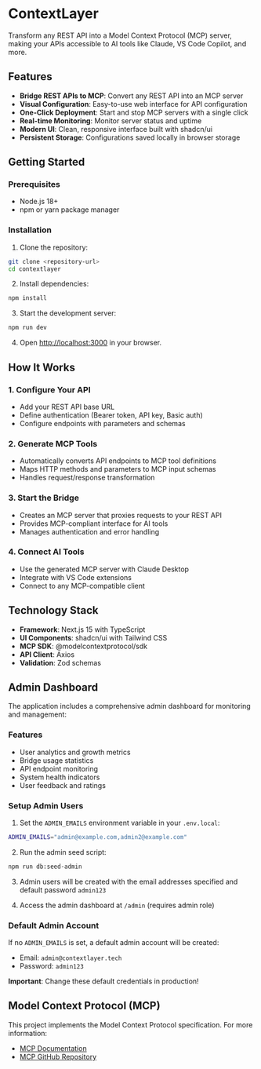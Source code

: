 # ContextLayer

Transform any REST API into a Model Context Protocol (MCP) server, making your APIs accessible to AI tools like Claude, VS Code Copilot, and more.

## Features

- **Bridge REST APIs to MCP**: Convert any REST API into an MCP server
- **Visual Configuration**: Easy-to-use web interface for API configuration
- **One-Click Deployment**: Start and stop MCP servers with a single click
- **Real-time Monitoring**: Monitor server status and uptime
- **Modern UI**: Clean, responsive interface built with shadcn/ui
- **Persistent Storage**: Configurations saved locally in browser storage

## Getting Started

### Prerequisites

- Node.js 18+
- npm or yarn package manager

### Installation

1. Clone the repository:

```bash
git clone <repository-url>
cd contextlayer
```

2. Install dependencies:

```bash
npm install
```

3. Start the development server:

```bash
npm run dev
```

4. Open [http://localhost:3000](http://localhost:3000) in your browser.

## How It Works

### 1. Configure Your API

- Add your REST API base URL
- Define authentication (Bearer token, API key, Basic auth)
- Configure endpoints with parameters and schemas

### 2. Generate MCP Tools

- Automatically converts API endpoints to MCP tool definitions
- Maps HTTP methods and parameters to MCP input schemas
- Handles request/response transformation

### 3. Start the Bridge

- Creates an MCP server that proxies requests to your REST API
- Provides MCP-compliant interface for AI tools
- Manages authentication and error handling

### 4. Connect AI Tools

- Use the generated MCP server with Claude Desktop
- Integrate with VS Code extensions
- Connect to any MCP-compatible client

## Technology Stack

- **Framework**: Next.js 15 with TypeScript
- **UI Components**: shadcn/ui with Tailwind CSS
- **MCP SDK**: @modelcontextprotocol/sdk
- **API Client**: Axios
- **Validation**: Zod schemas

## Admin Dashboard

The application includes a comprehensive admin dashboard for monitoring and management:

### Features

- User analytics and growth metrics
- Bridge usage statistics
- API endpoint monitoring
- System health indicators
- User feedback and ratings

### Setup Admin Users

1. Set the `ADMIN_EMAILS` environment variable in your `.env.local`:

```bash
ADMIN_EMAILS="admin@example.com,admin2@example.com"
```

2. Run the admin seed script:

```bash
npm run db:seed-admin
```

3. Admin users will be created with the email addresses specified and default password `admin123`

4. Access the admin dashboard at `/admin` (requires admin role)

### Default Admin Account

If no `ADMIN_EMAILS` is set, a default admin account will be created:

- Email: `admin@contextlayer.tech`
- Password: `admin123`

**Important**: Change these default credentials in production!

## Model Context Protocol (MCP)

This project implements the Model Context Protocol specification. For more information:

- [MCP Documentation](https://modelcontextprotocol.io)
- [MCP GitHub Repository](https://github.com/modelcontextprotocol)
